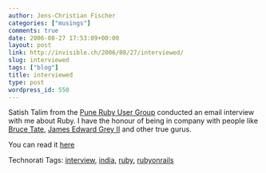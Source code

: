 ```yaml
---
author: Jens-Christian Fischer
categories: ["musings"]
comments: true
date: 2006-08-27 17:53:09+00:00
layout: post
link: http://invisible.ch/2006/08/27/interviewed/
slug: interviewed
tags: ["blog"]
title: interviewed
type: post
wordpress_id: 550
---
```


Satish Talim from the [Pune Ruby User Group][1] conducted an email interview with me about Ruby. I have the honour of being in company with people like [Bruce Tate][2], [James Edward Grey II][3] and other true gurus.

You can read it [here][4]

[1]: http://www.puneruby.com/blog/
[2]: http://www.puneruby.com/blog/?p=62
[3]: http://www.puneruby.com/blog/?p=67
[4]: http://www.puneruby.com/blog/?p=76



Technorati Tags: [interview](http://www.technorati.com/tag/interview), [india](http://www.technorati.com/tag/india), [ruby](http://www.technorati.com/tag/ruby), [rubyonrails](http://www.technorati.com/tag/rubyonrails)
